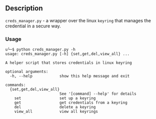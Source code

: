 ## Description

`creds_manager.py` - a wrapper over the linux `keyring` that manages the credential in a secure way.

### Usage

```
u└─$ python creds_manager.py -h         
usage: creds_manager.py [-h] {set,get,del,view_all} ...

A helper script that stores credentials in linux keyring

optional arguments:
  -h, --help            show this help message and exit

commands:
  {set,get,del,view_all}
                        See '[command] --help' for details
    set                 set up a keyring
    get                 get credentials from a keyring
    del                 delete a keyring
    view_all            view all keyrings
```

 


